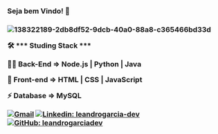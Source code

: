 <h3>Seja bem Vindo! 👋<h3>

![138322189-2db8df52-9dcb-40a0-88a8-c365466bd33d](https://user-images.githubusercontent.com/111808594/189248966-b983dbc9-db92-418c-a591-5fa65152f6cb.gif)


🛠 *** Studing Stack ***

👩‍💻  Back-End => Node.js | Python | Java

🎨  Front-end => HTML | CSS | JavaScript 

⚡  Database => MySQL

[![Gmail](https://img.shields.io/twitter/url?label=email&logo=gmail&style=social&url=http%3A%2F%2Fmailto%3Aleandrogarcia.dev%40gmail.com)](mailto:leandrogarcia.dev@gmail.com)
[![Linkedin: leandrogarcia-dev](https://shields.io/badge/-leandrogarcia-informational?style=flat-square&logo=Linkedin&logoColor=white&link=https://www.linkedin.com/in/leandrogarcia-dev/)](https://www.linkedin.com/in/leandrogarcia-dev/)
[![GitHub: leandrogarciadev](https://img.shields.io/github/followers/leandrogarciadev?style=social)](https://github.com/leandrogarciadev)
